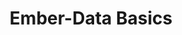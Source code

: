 ---
layout: workshop
title: Ember-Data Basics
permalink: "/workshops/2016-12-17-ember-data-basics"
category: Front End Development
description: |-
  Harness the power of the official persistence library of the Ember.js framework.


  We'll cover all of the basics you need to know in order to make ember-data the best part of working with your back end, diving deep into adapters, serializers and the store.
stages:
- title: JSON-API
  description: "[JSON-API](http://jsonapi.org/) is a spec for JSON contracts between
    APIs and their clients. Because ember-data uses JSON-API by default, and as a
    guide for its internal data structures, it's useful to be familiar with it when
    working with ember-data.\n\n> If you’ve ever argued with your team about the way
    your JSON responses should be formatted, JSON API can be your anti-bikeshedding
    tool.\n\n> By following shared conventions, you can increase productivity, take
    advantage of generalized tooling, and focus on what matters: your application.\n\n>
    Clients built around JSON API are able to take advantage of its features around
    efficiently caching responses, sometimes eliminating network requests entirely.\n\n "
  duration: 60
  agenda_items:
  - title: Basic Objects, Errors and Metadata
    description: We'll work through some examples of how basic objects are defined,
      according to the JSON-API standard.
    item_type: lecture
    start_time: '9:00'
    duration: 30
  - title: Relationships & Compound Documents
    description: |-
      In JSON-API, we can define relationships in multiple ways:
      * Including related records directly in the JSON
      * Providing explicit references for each related record (i.e., a **type and id**)
      * Providing a URL for retrieving related records at a later time

      We'll look at examples for each, and discuss use of the `include` queryParam for requesting inclusion of related records.
    item_type: lecture
    start_time: '9:30'
    duration: 30
- title: Building Requests
  description: Ember-data adapters are responsible for building URLs, and making other
    customizations to outgoing requests. We'll begin by establishing the URL & JSON
    contracts that ember-data has turnkey adapters for, and then explore a wide range
    of customization hooks that you can use to make ember-data work with **your API**.
  duration: 210
  agenda_items:
  - title: Built-in Adapters
    description: |-
      Ember-data ships with three types of adapters:
      * `DS.Adapter`
      * `DS.RESTAdapter`
      * `DS.JSONAPIAdapter`
      and optionally, by way of an [officially-supported addon](https://github.com/ember-data/active-model-adapter)
      * `DS.ActiveModelAdapter`

      We'll look at the kinds of APIs these types of adapters are designed to work with, and the types of functionality they each provide.
    item_type: lecture
    start_time: '10:00'
    duration: 45
  - title: Request Types & Customizing URL Building
    description: |-
      We often need to customize the way URLs are built for creating, updating, deleting or retrieving resources. We'll study **ember-data's 10 request types**, each of which comes with its own url-building customization hook. We'll examine several examples in detail:

      * Building URLs for hierarchical resources
      * Using the ember-data **snapshot API**
      * Moving queryParams to path params

      Finally, we'll look at the caching ramifications of different types of requests, and provide some battle-tested patterns for adapter customization.
    item_type: lecture
    start_time: '10:45'
    duration: 45
  - title: 'Exercise: Building Adapters for Awful APIs'
    description: I've got four apps that will work properly only when the ember-data
      adapter layer is sufficiently customized. Separate into four teams, and each
      team will fix one app using the adapter strategies we've outlined this morning.
      Each group will present their solution(s) to the rest of the group when complete.
    item_type: exercise
    start_time: '11:30'
    duration: 60
  - title: Lunch
    description: Break for Lunch
    item_type: break
    start_time: '12:30'
    duration: 60
- title: Massaging JSON
  description: |-
    Ember-data serializers are the tool for transforming your API's representation of data into what your ember app expects. We'll examine several common use cases for massaging JSON, including:
    * changing the names of properties
    * normalizing property key format
    * synthesizing client-side IDs
  duration: 150
  agenda_items:
  - title: Built-In Serializers
    description: |-
      Ember-data ships with the following types of serializers:
      * `DS.Serializer`
      * `DS.RESTSerializer`
      * `DS.JSONSerializer`
      * `DS.JSONAPISerializer`

      and optionally, by way of an [officially-supported addon](https://github.com/ember-data/active-model-adapter)
      * `DS.ActiveModelSerializer`

      We'll study each of these, and explore the kinds of JSON they're designed to work with.
    item_type: lecture
    start_time: '13:30'
    duration: 45
  - title: Functional JSON Massaging
    description: We rarely have the luxury of working with ideal JSON contracts, and
      often need to write code to transform between our API's representation of a
      record, to our web client's representation. When done haphazardly, this part
      of your app can become a brittle web of spaghetti code. I'll provide some suggestions
      for using easily-testable and re-usable pure functions and JavaScript's built-in
      higher order functions to massage your JSON, leaving it as a well-organized
      and easy-to-understand pipeline of function calls.
    item_type: lecture
    start_time: '14:15'
    duration: 45
  - title: 'Exercise: Building Serializers for Awful JSON'
    description: I've added some new features to the apps we wrote adapters for, earlier
      today. The JSON for these new records doesn't align well with what ember-data
      expects to see by default. Split up into teams, and work together to massage
      this JSON until all tests pass. Each group will present their solution to the
      rest of the workshop.
    item_type: exercise
    start_time: '15:00'
    duration: 60
- title: The Store
  description: 'Ember-data''s store is the main API surface that developers interact
    with, in order to initiate requests for data. '
  duration: 60
  agenda_items:
  - title: Peek, Fetch or Find
    description: We'll explore these three ways of retrieving data from the ember-data's
      store, providing practical real-world use cases for each.
    item_type: lecture
    start_time: '16:00'
    duration: 30
  - title: Fastboot's Shoebox
    description: Ember Fastboot, the framework's server-side rendering technology,
      comes with a feature called the shoebox store whereby JSON data can be embedded
      in the server-rendered HTML, and immediately injected into the client-side ember-data
      store upon app boot. We'll study low-level use of the shoebox directly, and
      then introduce an addon that automates shoebox/ember-data integration.
    item_type: lecture
    start_time: '16:30'
    duration: 30
  - title: 'Exercise: Harness the Power of Caching'
    description: I have an app that requires use of a really slow API, so any use
      of clever caching will dramatically improve the end user's experience. By employing
      the fastboot store, and ember-data's client-side caching strategies, reduce
      the *time to first [meaningful] interaction* as much as possible.
    item_type: exercise
    start_time: '17:00'
    duration: 30
- title: Custom Transforms
  description: By specifying custom ember-data transforms, we can define new types
    of attributes on our model. We'll build our own "color", "array" and "object"
    custom ember-data transforms.
  duration: 90
  agenda_items:
  - title: Transforms vs. Other Options
    description: Ember-data transforms allow us to define other types of model attributes.
      We'll look at the practical differences between using transforms, compared to
      computed properties or serializer logic. Then, we'll finish by defining the
      parts needed for a complete ember-data transform, and go through a non-trivial
      example together.
    item_type: lecture
    start_time: '17:30'
    duration: 30
  - title: 'Exercise: Three Transforms'
    description: "Build three transforms so that you can access some interesting API
      data on our large example app:\n\n* RGB color\n* Array\n* Object\n \nWith reasonable
      unit tests for at least one of the three. Ensure that you handle important edge
      cases (like null value) appropriately."
    item_type: exercise
    start_time: '18:00'
    duration: 60
---